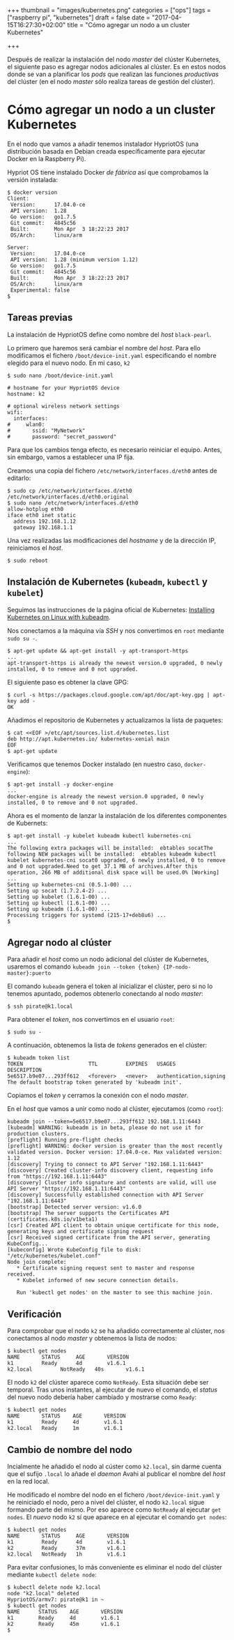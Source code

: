 +++
thumbnail = "images/kubernetes.png"
categories = ["ops"]
tags = ["raspberry pi", "kubernetes"]
draft = false
date = "2017-04-15T16:27:30+02:00"
title = "Cómo agregar un nodo a un cluster Kubernetes"

+++

Después de realizar la instalación del nodo _master_ del clúster Kubernetes, el siguiente paso es agregar nodos adicionales al clúster. Es en estos nodos donde se van a planificar los _pods_ que realizan las funciones _productivas_ del clúster (en el nodo _master_ sólo realiza tareas de gestión del clúster).

<!--more-->

# Cómo agregar un nodo a un cluster Kubernetes

En el nodo que vamos a añadir tenemos instalador HypriotOS (una distribución basada en Debian creada específicamente para ejecutar Docker en la Raspberry Pi).

Hypriot OS tiene instalado Docker _de fábrica_ así que comprobamos la versión instalada:

```shell
$ docker version
Client:
 Version:      17.04.0-ce
 API version:  1.28
 Go version:   go1.7.5
 Git commit:   4845c56
 Built:        Mon Apr  3 18:22:23 2017
 OS/Arch:      linux/arm

Server:
 Version:      17.04.0-ce
 API version:  1.28 (minimum version 1.12)
 Go version:   go1.7.5
 Git commit:   4845c56
 Built:        Mon Apr  3 18:22:23 2017
 OS/Arch:      linux/arm
 Experimental: false
$
```

## Tareas previas

La instalación de HypriotOS define como nombre del _host_ `black-pearl`.

Lo primero que haremos será cambiar el nombre del _host_. Para ello modificamos el fichero `/boot/device-init.yaml` especificando el nombre elegido para el nuevo nodo. En mi caso, `k2`

```shell
$ sudo nano /boot/device-init.yaml

# hostname for your HypriotOS device
hostname: k2

# optional wireless network settings
wifi:
  interfaces:
#     wlan0:
#       ssid: "MyNetwork"
#       password: "secret_password"
```

Para que los cambios tenga efecto, es necesario reiniciar el equipo. Antes, sin embargo, vamos a establecer una IP fija.

Creamos una copia del fichero `/etc/network/interfaces.d/eth0` antes de editarlo:

```shell
$ sudo cp /etc/network/interfaces.d/eth0 /etc/network/interfaces.d/eth0.original
$ sudo nano /etc/network/interfaces.d/eth0
allow-hotplug eth0
iface eth0 inet static
  address 192.168.1.12
  gateway 192.168.1.1
```

Una vez realizadas las modificaciones del _hostname_ y de la dirección IP, reiniciamos el _host_.

```shell
$ sudo reboot
```

## Instalación de Kubernetes (`kubeadm`,  `kubectl` y `kubelet`)

Seguimos las instrucciones de la página oficial de Kubernetes: [Installing Kubernetes on Linux with kubeadm](https://kubernetes.io/docs/getting-started-guides/kubeadm/).

Nos conectamos a la máquina vía _SSH_ y nos convertimos en `root` mediante `sudo su -`.

```shell
$ apt-get update && apt-get install -y apt-transport-https
...
apt-transport-https is already the newest version.0 upgraded, 0 newly installed, 0 to remove and 0 not upgraded.
```

El siguiente paso es obtener la clave GPG:

```shell
$ curl -s https://packages.cloud.google.com/apt/doc/apt-key.gpg | apt-key add -
OK
```

Añadimos el repositorio de Kubernetes y actualizamos la lista de paquetes:

```shell
$ cat <<EOF >/etc/apt/sources.list.d/kubernetes.list
deb http://apt.kubernetes.io/ kubernetes-xenial main
EOF
$ apt-get update
```

Verificamos que tenemos Docker instalado (en nuestro caso, `docker-engine`):

```shell
$ apt-get install -y docker-engine
...
docker-engine is already the newest version.0 upgraded, 0 newly installed, 0 to remove and 0 not upgraded.
```

Ahora es el momento de lanzar la instalación de los diferentes componentes de Kubernets:

```shell
$ apt-get install -y kubelet kubeadm kubectl kubernetes-cni
...
The following extra packages will be installed:  ebtables socatThe following NEW packages will be installed:  ebtables kubeadm kubectl kubelet kubernetes-cni socat0 upgraded, 6 newly installed, 0 to remove and 0 not upgraded.Need to get 37.1 MB of archives.After this operation, 266 MB of additional disk space will be used.0% [Working]
...
Setting up kubernetes-cni (0.5.1-00) ...
Setting up socat (1.7.2.4-2) ...
Setting up kubelet (1.6.1-00) ...
Setting up kubectl (1.6.1-00) ...
Setting up kubeadm (1.6.1-00) ...
Processing triggers for systemd (215-17+deb8u6) ...
$
```

## Agregar nodo al clúster

Para añadir el _host_ como un nodo adicional del clúster de Kubernetes, usaremos el comando `kubeadm join --token {token} {IP-nodo-master}:puerto`

El comando `kubeadm` genera el token al inicializar el clúster, pero si no lo tenemos apuntado, podemos obtenerlo conectando al nodo _master_:

```shell
$ ssh pirate@k1.local
```

Para obtener el _token_, nos convertimos en el usuario `root`:

```shell
$ sudo su -
```

A continuación, obtenemos la lista de _tokens_ generados en el clúster:

```shell
$ kubeadm token list
TOKEN                     TTL         EXPIRES   USAGES                 DESCRIPTION
5e6517.b9e07...293ff612   <forever>   <never>   authentication,signing   The default bootstrap token generated by 'kubeadm init'.
```

Copiamos el _token_ y cerramos la conexión con el nodo _master_.

En el _host_ que vamos a unir como nodo al clúster, ejecutamos (como `root`):

```shell
kubeadm join --token=5e6517.b9e07...293ff612 192.168.1.11:6443
[kubeadm] WARNING: kubeadm is in beta, please do not use it for production clusters.
[preflight] Running pre-flight checks
[preflight] WARNING: docker version is greater than the most recently validated version. Docker version: 17.04.0-ce. Max validated version: 1.12
[discovery] Trying to connect to API Server "192.168.1.11:6443"
[discovery] Created cluster-info discovery client, requesting info from "https://192.168.1.11:6443"
[discovery] Cluster info signature and contents are valid, will use API Server "https://192.168.1.11:6443"
[discovery] Successfully established connection with API Server "192.168.1.11:6443"
[bootstrap] Detected server version: v1.6.0
[bootstrap] The server supports the Certificates API (certificates.k8s.io/v1beta1)
[csr] Created API client to obtain unique certificate for this node, generating keys and certificate signing request
[csr] Received signed certificate from the API server, generating KubeConfig...
[kubeconfig] Wrote KubeConfig file to disk: "/etc/kubernetes/kubelet.conf"
Node join complete:
   * Certificate signing request sent to master and response  received.
   * Kubelet informed of new secure connection details.

   Run 'kubectl get nodes' on the master to see this machine join.
```

## Verificación

Para comprobar que el nodo `k2` se ha añadido correctamente al clúster, nos conectamos al nodo _master_ y obtenemos la lista de nodos:

```shell
$ kubectl get nodes
NAME       STATUS     AGE       VERSION
k1         Ready      4d        v1.6.1
k2.local         NotReady   40s       v1.6.1
```

El nodo `k2` del clúster aparece como `NotReady`. Esta situación debe ser temporal. Tras unos instantes, al ejecutar de nuevo el comando, el _status_ del nuevo nodo debería haber cambiado y mostrarse como `Ready`:

```shell
$ kubectl get nodes
NAME       STATUS    AGE       VERSION
k1         Ready     4d        v1.6.1
k2.local   Ready     1m        v1.6.1
```

## Cambio de nombre del nodo

Incialmente he añadido el nodo al cúster como `k2.local`, sin darme cuenta que el sufijo `.local` lo añade el _daemon_ Avahi al publicar el nombre del _host_ en la red local.

He modificado el nombre del nodo en el fichero `/boot/device-init.yaml` y he reiniciado el nodo, pero a nivel del clúster, el nodo `k2.local` sigue formando parte del mismo. Por eso aparece como `NotReady` al ejecutar `get nodes`. El _nuevo_  nodo `k2` sí que aparece en al ejecutar el comando `get nodes`:

```shell
$ kubectl get nodes
NAME       STATUS     AGE       VERSION
k1         Ready      4d        v1.6.1
k2         Ready      37m       v1.6.1
k2.local   NotReady   1h        v1.6.1
```

Para evitar confusiones, lo más conveniente es eliminar el nodo del clúster mediante `kubectl delete node`:

```
$ kubectl delete node k2.local
node "k2.local" deleted
HypriotOS/armv7: pirate@k1 in ~
$ kubectl get nodes
NAME      STATUS    AGE       VERSION
k1        Ready     4d        v1.6.1
k2        Ready     45m       v1.6.1
$
```

